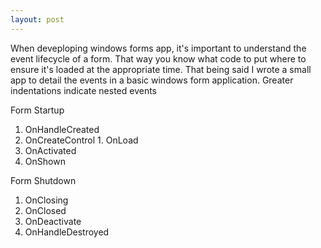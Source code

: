 ```yaml
---
layout: post
---
```

When deveploping windows forms app, it's important to understand the event
lifecycle of a form.  That way you know what code to put where to ensure it's
loaded at the appropriate time.  That being said I wrote a small app to detail
the events in a basic windows form application.  Greater indentations indicate
nested events

 Form Startup

  1. OnHandleCreated
  2. OnCreateControl
    1. OnLoad
  3. OnActivated
  4. OnShown

Form Shutdown

  1. OnClosing
  2. OnClosed
  3. OnDeactivate
  4. OnHandleDestroyed



